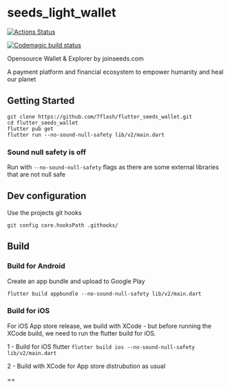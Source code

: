 # seeds_light_wallet

[![Actions Status](https://github.com/7flash/flutter_seeds_wallet/workflows/Guard/badge.svg)](https://github.com/7flash/flutter_seeds_wallet/actions)

[![Codemagic build status](https://api.codemagic.io/apps/5e42439035303b6098ae7da4/5e42439035303b6098ae7da3/status_badge.svg)](https://codemagic.io/apps/5e42439035303b6098ae7da4/5e42439035303b6098ae7da3/latest_build)

Opensource Wallet & Explorer by joinseeds.com

A payment platform and financial ecosystem to empower humanity and heal our planet

## Getting Started

```
git clone https://github.com/7flash/flutter_seeds_wallet.git
cd flutter_seeds_wallet
flutter pub get
flutter run --no-sound-null-safety lib/v2/main.dart
```

### Sound null safety is off
Run with ```--no-sound-null-safety``` flags as there are some external libraries that are not null safe

## Dev configuration

Use the projects git hooks
```
git config core.hooksPath .githooks/
```

## Build

### Build for Android

Create an app bundle and upload to Google Play

```flutter build appbundle --no-sound-null-safety lib/v2/main.dart```

### Build for iOS 

For iOS App store release, we build with XCode - but before running the XCode build, we need to run the flutter build for iOS.

1 - Build for iOS flutter
```flutter build ios --no-sound-null-safety lib/v2/main.dart```

2 - Build with XCode for App store distrubution as usual

==